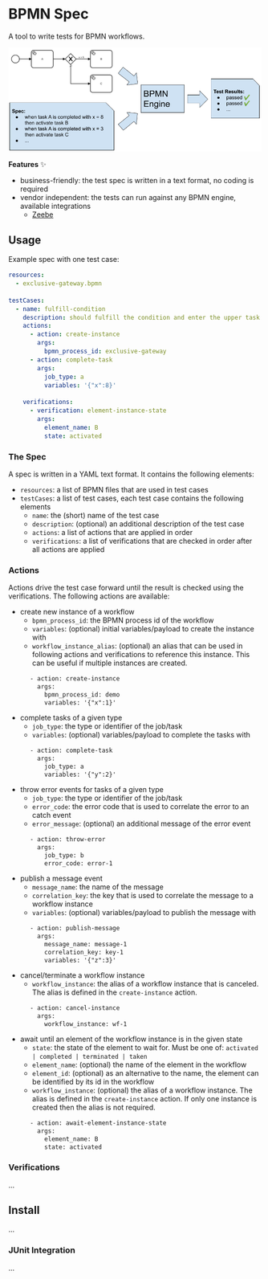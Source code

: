 # BPMN Spec

A tool to write tests for BPMN workflows.  

![The idea](docs/bpmn-spec.png)

**Features** :sparkles:

* business-friendly: the test spec is written in a text format, no coding is required
* vendor independent: the tests can run against any BPMN engine, available integrations
  * [Zeebe](https://github.com/zeebe-io/zeebe)

## Usage

Example spec with one test case:

```yaml
resources:
  - exclusive-gateway.bpmn

testCases:
  - name: fulfill-condition
    description: should fulfill the condition and enter the upper task
    actions:
      - action: create-instance
        args:
          bpmn_process_id: exclusive-gateway
      - action: complete-task
        args:
          job_type: a
          variables: '{"x":8}'

    verifications:
      - verification: element-instance-state
        args:
          element_name: B
          state: activated
``` 

### The Spec

A spec is written in a YAML text format. It contains the following elements:

* `resources`: a list of BPMN files that are used in test cases
* `testCases`: a list of test cases, each test case contains the following elements
  * `name`: the (short) name of the test case
  * `description`: (optional) an additional description of the test case
  * `actions`: a list of actions that are applied in order
  * `verifications`: a list of verifications that are checked in order after all actions are applied

### Actions

Actions drive the test case forward until the result is checked using the verifications. The following actions are available:

* create new instance of a workflow
  * `bpmn_process_id`: the BPMN process id of the workflow
  * `variables`: (optional) initial variables/payload to create the instance with
  * `workflow_instance_alias`: (optional) an alias that can be used in following actions and verifications to reference this instance. This can be useful if multiple instances are created.
```
      - action: create-instance
        args:
          bpmn_process_id: demo
          variables: '{"x":1}'
```
* complete tasks of a given type
  * `job_type`: the type or identifier of the job/task
  * `variables`: (optional) variables/payload to complete the tasks with
```
      - action: complete-task
        args:
          job_type: a
          variables: '{"y":2}'
```
* throw error events for tasks of a given type
  * `job_type`: the type or identifier of the job/task
  * `error_code`: the error code that is used to correlate the error to an catch event
  * `error_message`: (optional) an additional message of the error event  
```
      - action: throw-error
        args:
          job_type: b
          error_code: error-1
```
* publish a message event
  * `message_name`: the name of the message
  * `correlation_key`: the key that is used to correlate the message to a workflow instance
  * `variables`: (optional) variables/payload to publish the message with
```
      - action: publish-message
        args:
          message_name: message-1
          correlation_key: key-1
          variables: '{"z":3}'
```
* cancel/terminate a workflow instance
  * `workflow_instance`: the alias of a workflow instance that is canceled. The alias is defined in the `create-instance` action.
```
      - action: cancel-instance
        args:
          workflow_instance: wf-1
```
* await until an element of the workflow instance is in the given state 
  * `state`: the state of the element to wait for. Must be one of: `activated | completed | terminated | taken` 
  * `element_name`: (optional) the name of the element in the workflow
  * `element_id`: (optional) as an alternative to the name, the element can be identified by its id in the workflow
  * `workflow_instance`: (optional) the alias of a workflow instance. The alias is defined in the `create-instance` action. If only one instance is created then the alias is not required.
```
      - action: await-element-instance-state
        args:
          element_name: B
          state: activated
```

### Verifications

...

## Install

...

### JUnit Integration

...
